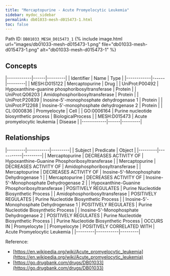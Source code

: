 ```yaml
---
title: "Mercaptopurine - Acute Promyelocytic Leukemia"
sidebar: mydoc_sidebar
permalink: db01033-mesh-d015473-1.html
toc: false 
---
```



Path ID: `DB01033_MESH_D015473_1`
{% include image.html url="images/db01033-mesh-d015473-1.png" file="db01033-mesh-d015473-1.png" alt="db01033-mesh-d015473-1" %}

## Concepts

|------------|------|---------|
| Identifier | Name | Type    |
|------------|------|---------|
| MESH:D015122 | Mercaptopurine | Drug |
| UniProt:P00492 | Hypoxanthine-guanine phosphoribosyltransferase | Protein |
| UniProt:Q06203 | Amidophosphoribosyltransferase | Protein |
| UniProt:P20839 | Inosine-5'-monophosphate dehydrogenase 1 | Protein |
| UniProt:P12268 | Inosine-5'-monophosphate dehydrogenase 2 | Protein |
| CL:0000836 | Promyelocyte | Cell |
| GO:0006164 | Purine nucleotide biosynthetic process | BiologicalProcess |
| MESH:D015473 | Acute promyelocytic leukemia | Disease |
|------------|------|---------|

## Relationships

|---------|-----------|---------|
| Subject | Predicate | Object  |
|---------|-----------|---------|
| Mercaptopurine | DECREASES ACTIVITY OF | Hypoxanthine-Guanine Phosphoribosyltransferase |
| Mercaptopurine | DECREASES ACTIVITY OF | Amidophosphoribosyltransferase |
| Mercaptopurine | DECREASES ACTIVITY OF | Inosine-5'-Monophosphate Dehydrogenase 1 |
| Mercaptopurine | DECREASES ACTIVITY OF | Inosine-5'-Monophosphate Dehydrogenase 2 |
| Hypoxanthine-Guanine Phosphoribosyltransferase | POSITIVELY REGULATES | Purine Nucleotide Biosynthetic Process |
| Amidophosphoribosyltransferase | POSITIVELY REGULATES | Purine Nucleotide Biosynthetic Process |
| Inosine-5'-Monophosphate Dehydrogenase 1 | POSITIVELY REGULATES | Purine Nucleotide Biosynthetic Process |
| Inosine-5'-Monophosphate Dehydrogenase 2 | POSITIVELY REGULATES | Purine Nucleotide Biosynthetic Process |
| Purine Nucleotide Biosynthetic Process | OCCURS IN | Promyelocyte |
| Promyelocyte | POSITIVELY CORRELATED WITH | Acute Promyelocytic Leukemia |
|---------|-----------|---------|

Reference: 
  - [https://en.wikipedia.org/wiki/Acute_promyelocytic_leukemia](https://en.wikipedia.org/wiki/Acute_promyelocytic_leukemia)
  - [https://go.drugbank.com/drugs/DB01033](https://go.drugbank.com/drugs/DB01033)
